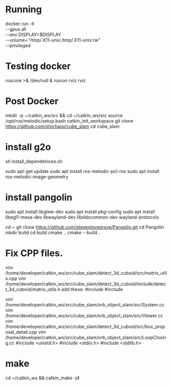 
# Running
docker run -it \
    --gpus all\
    --env DISPLAY=$DISPLAY \
    --volume="/tmp/.X11-unix:/tmp/.X11-unix:rw" \
    --privileged \
    <dockertaghere>

# Testing docker
roscore  >& /dev/null & rosrun rviz rviz

# Post Docker
mkdir -p ~/catkin_ws/src && cd ~/catkin_ws/src
source /opt/ros/melodic/setup.bash
catkin_init_workspace
git clone https://github.com/shichaoy/cube_slam
cd cube_slam

# install g2o
sh install_dependenices.sh

sudo apt-get update
sudo apt install ros-melodic-pcl-ros
sudo apt install ros-melodic-image-geometry

# install pangolin
sudo apt install libglew-dev
sudo apt install pkg-config
sudo apt install libegl1-mesa-dev libwayland-dev libxkbcommon-dev wayland-protocols

cd ~
git clone https://github.com/stevenlovegrove/Pangolin.git
cd Pangolin
mkdir build
cd build
cmake ..
cmake --build .

# Fix CPP files.
vim /home/developer/catkin_ws/src/cube_slam/detect_3d_cuboid/src/matrix_utils.cpp
vim /home/developer/catkin_ws/src/cube_slam/detect_3d_cuboid/include/detect_3d_cuboid/matrix_utils.h
add these:
#include <vector>
#include <numeric>

vim /home/developer/catkin_ws/src/cube_slam/orb_object_slam/src/System.cc
vim /home/developer/catkin_ws/src/cube_slam/orb_object_slam/src/Viewer.cc
vim /home/developer/catkin_ws/src/cube_slam/detect_3d_cuboid/src/box_proposal_detail.cpp
vim /home/developer/catkin_ws/src/cube_slam/orb_object_slam/src/LoopClosing.cc
#include <unistd.h>
#include <stdio.h>
#include <stdlib.h>

# make
cd ~/catkin_ws && catkin_make -j4


